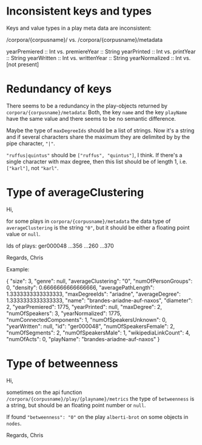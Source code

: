 # Inconsistent keys and types #

Keys and value types in a play meta data are inconsistent:

/corpora/{corpusname}/   vs. /corpora/{corpusname}/metadata

yearPremiered :: Int  vs. premiereYear :: String
yearPrinted :: Int    vs. printYear :: String
yearWritten :: Int    vs. writtenYear :: String
yearNormalized :: Int vs. [not present]


# Redundancy of keys #

There seems to be a redundancy in the play-objects returned by
`corpora/{corpusname}/metadata`: Both, the key `name` and the key
`playName` have the same value and there seems to be no semantic
difference.

Maybe the type of `maxDegreeIds` should be a list of strings. Now it's
a string and if several characters share the maximum they are
delimited by by the pipe character, `"|"`.

`"ruffus|quintus"` should be `["ruffus", "quintus"]`, I think.
If there's a single character with max degree, then this list should
be of length 1, i.e. `["karl"]`, not `"karl"`. 


# Type of averageClustering #

Hi,

for some plays in `corpora/{corpusname}/metadata` the data type of
`averageClustering` is the string `"0"`, but it should be either a
floating point value or `null`.

Ids of plays: ger000048 ...356 ...260 ...370

Regards,
Chris


Example:

  {
    "size": 3,
    "genre": null,
    "averageClustering": "0",
    "numOfPersonGroups": 0,
    "density": 0.6666666666666666,
    "averagePathLength": 1.3333333333333333,
    "maxDegreeIds": "ariadne",
    "averageDegree": 1.3333333333333333,
    "name": "brandes-ariadne-auf-naxos",
    "diameter": 2,
    "yearPremiered": 1775,
    "yearPrinted": null,
    "maxDegree": 2,
    "numOfSpeakers": 3,
    "yearNormalized": 1775,
    "numConnectedComponents": 1,
    "numOfSpeakersUnknown": 0,
    "yearWritten": null,
    "id": "ger000048",
    "numOfSpeakersFemale": 2,
    "numOfSegments": 2,
    "numOfSpeakersMale": 1,
    "wikipediaLinkCount": 4,
    "numOfActs": 0,
    "playName": "brandes-ariadne-auf-naxos"
}


# Type of betweenness #

Hi,

sometimes on the api function
`/corpora/{corpusname}/play/{playname}/metrics` the type of
`betweenness` is a string, but should be an floating point number or
`null`.

If found `"betweenness": "0"` on the play `alberti-brot` on some
objects in `nodes`.

Regards,
Chris
